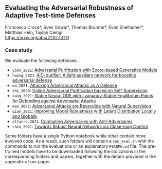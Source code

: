 ## Evaluating the Adversarial Robustness of Adaptive Test-time Defenses

Francesco Croce*, Sven Gowal*, Thomas Brunner*, Evan Shelhamer*, Matthias Hein, Taylan Cemgil \
https://arxiv.org/abs/2202.13711

### Case study

We evaluate the following defenses:

+ `yoon_2021`: [Adversarial Purification with Score-based Generative Models](https://arxiv.org/abs/2106.06041)
+ `hwang_2021`: [AID-purifier: A light auxiliary network for boosting adversarial defense](https://arxiv.org/abs/2107.06456)
+ `wu_2021`: [Attacking Adversarial Attacks as A Defense](https://arxiv.org/abs/2106.04938)
+ `shi_2020`: [Online Adversarial Purification based on Self-Supervision](https://arxiv.org/abs/2101.09387)
+ `kang_2021`: [Stable Neural ODE with Lyapunov-Stable Equilibrium Points for Defending against Adversarial Attacks](https://arxiv.org/abs/2110.12976)
+ `mao_2021`: [Adversarial Attacks are Reversible with Natural Supervision](https://arxiv.org/abs/2103.14222)
+ `qian_2021`: [Improving Model Robustness with Latent Distribution Locally and Globally](https://arxiv.org/abs/2107.04401)
+ `alfarra_2021`: [Combating Adversaries with Anti-Adversaries](https://arxiv.org/abs/2103.14347)
+ `chen_2021`: [Towards Robust Neural Networks via Close-loop Control](https://arxiv.org/abs/2102.01862)

Some folders have a single Python notebook while other contain more involved code.
As a result, such folders will contain a `run_eval.sh` with the commands to run the evaluations or an explanatory `README.md` file.
The pre-trained models have to be downloaded following the indications in the corresponding folders and papers, 
together with the details provided in the appendix of our paper.
